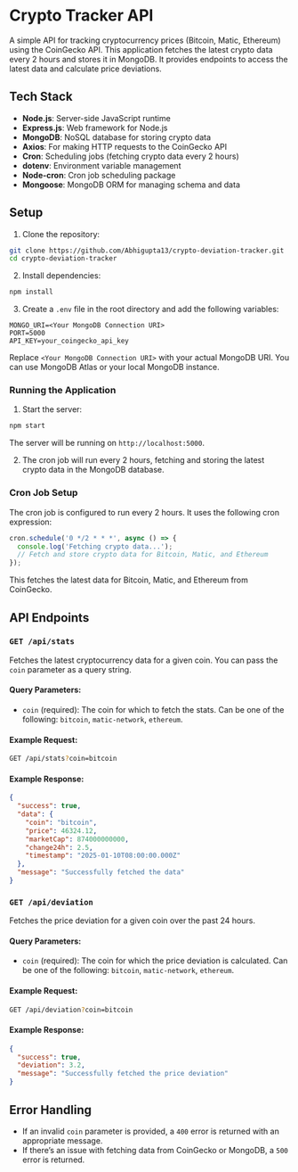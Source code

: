 # Crypto Tracker API

A simple API for tracking cryptocurrency prices (Bitcoin, Matic, Ethereum) using the CoinGecko API. This application fetches the latest crypto data every 2 hours and stores it in MongoDB. It provides endpoints to access the latest data and calculate price deviations.

## Tech Stack
- **Node.js**: Server-side JavaScript runtime
- **Express.js**: Web framework for Node.js
- **MongoDB**: NoSQL database for storing crypto data
- **Axios**: For making HTTP requests to the CoinGecko API
- **Cron**: Scheduling jobs (fetching crypto data every 2 hours)
- **dotenv**: Environment variable management
- **Node-cron**: Cron job scheduling package
- **Mongoose**: MongoDB ORM for managing schema and data

## Setup

1. Clone the repository:

```bash
git clone https://github.com/Abhigupta13/crypto-deviation-tracker.git
cd crypto-deviation-tracker
```

2. Install dependencies:

```bash
npm install
```

3. Create a `.env` file in the root directory and add the following variables:

```env
MONGO_URI=<Your MongoDB Connection URI>
PORT=5000
API_KEY=your_coingecko_api_key
```

Replace `<Your MongoDB Connection URI>` with your actual MongoDB URI. You can use MongoDB Atlas or your local MongoDB instance.

### Running the Application

1. Start the server:

```bash
npm start
```

The server will be running on `http://localhost:5000`.

2. The cron job will run every 2 hours, fetching and storing the latest crypto data in the MongoDB database.


### Cron Job Setup
The cron job is configured to run every 2 hours. It uses the following cron expression:

```javascript
cron.schedule('0 */2 * * *', async () => {
  console.log('Fetching crypto data...');
  // Fetch and store crypto data for Bitcoin, Matic, and Ethereum
});
```

This fetches the latest data for Bitcoin, Matic, and Ethereum from CoinGecko.

## API Endpoints

### `GET /api/stats`

Fetches the latest cryptocurrency data for a given coin. You can pass the `coin` parameter as a query string.

#### Query Parameters:
- `coin` (required): The coin for which to fetch the stats. Can be one of the following: `bitcoin`, `matic-network`, `ethereum`.

#### Example Request:
```bash
GET /api/stats?coin=bitcoin
```

#### Example Response:
```json
{
  "success": true,
  "data": {
    "coin": "bitcoin",
    "price": 46324.12,
    "marketCap": 874000000000,
    "change24h": 2.5,
    "timestamp": "2025-01-10T08:00:00.000Z"
  },
  "message": "Successfully fetched the data"
}
```

### `GET /api/deviation`

Fetches the price deviation for a given coin over the past 24 hours.

#### Query Parameters:
- `coin` (required): The coin for which the price deviation is calculated. Can be one of the following: `bitcoin`, `matic-network`, `ethereum`.

#### Example Request:
```bash
GET /api/deviation?coin=bitcoin
```

#### Example Response:
```json
{
  "success": true,
  "deviation": 3.2,
  "message": "Successfully fetched the price deviation"
}
```

## Error Handling
- If an invalid `coin` parameter is provided, a `400` error is returned with an appropriate message.
- If there’s an issue with fetching data from CoinGecko or MongoDB, a `500` error is returned.
  
